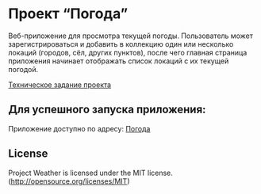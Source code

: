 # Проект “Погода”

Веб-приложение для просмотра текущей погоды. Пользователь может зарегистрироваться и добавить в коллекцию один или несколько локаций (городов, сёл, других пунктов), после чего главная страница приложения начинает отображать список локаций с их текущей погодой.

[Техническое задание проекта](https://zhukovsd.github.io/python-backend-learning-course/Projects/WeatherViewer/)

## Для успешного запуска приложения:

Приложение доступно по адресу: [Погода](https://any.smirnoff.pw/)

## License
Project Weather is licensed under the MIT license. (http://opensource.org/licenses/MIT)
